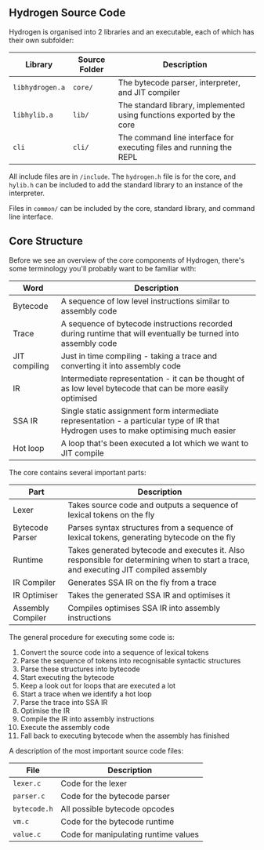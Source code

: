 
Hydrogen Source Code
--------------------

Hydrogen is organised into 2 libraries and an executable, each of which has their own subfolder:

Library         | Source Folder | Description
--------------- | ------------- | -----------
`libhydrogen.a` | `core/`       | The bytecode parser, interpreter, and JIT compiler
`libhylib.a`    | `lib/`        | The standard library, implemented using functions exported by the core
`cli`           | `cli/`        | The command line interface for executing files and running the REPL

All include files are in `/include`. The `hydrogen.h` file is for the core, and `hylib.h` can be included to add the standard library to an instance of the interpreter.

Files in `common/` can be included by the core, standard library, and command line interface.


## Core Structure

Before we see an overview of the core components of Hydrogen, there's some terminology you'll probably want to be familiar with:

Word          | Description
------------- | -----------
Bytecode      | A sequence of low level instructions similar to assembly code
Trace         | A sequence of bytecode instructions recorded during runtime that will eventually be turned into assembly code
JIT compiling | Just in time compiling - taking a trace and converting it into assembly code
IR            | Intermediate representation - it can be thought of as low level bytecode that can be more easily optimised
SSA IR        | Single static assignment form intermediate representation - a particular type of IR that Hydrogen uses to make optimising much easier
Hot loop      | A loop that's been executed a lot which we want to JIT compile


The core contains several important parts:

Part              | Description
----------------- | -----------
Lexer             | Takes source code and outputs a sequence of lexical tokens on the fly
Bytecode Parser   | Parses syntax structures from a sequence of lexical tokens, generating bytecode on the fly
Runtime           | Takes generated bytecode and executes it. Also responsible for determining when to start a trace, and executing JIT compiled assembly
IR Compiler       | Generates SSA IR on the fly from a trace
IR Optimiser      | Takes the generated SSA IR and optimises it
Assembly Compiler | Compiles optimises SSA IR into assembly instructions


The general procedure for executing some code is:

1. Convert the source code into a sequence of lexical tokens
2. Parse the sequence of tokens into recognisable syntactic structures
3. Parse these structures into bytecode
4. Start executing the bytecode
5. Keep a look out for loops that are executed a lot
6. Start a trace when we identify a hot loop
7. Parse the trace into SSA IR
8. Optimise the IR
9. Compile the IR into assembly instructions
10. Execute the assembly code
11. Fall back to executing bytecode when the assembly has finished


A description of the most important source code files:

File         | Description
------------ | -----------
`lexer.c`    | Code for the lexer
`parser.c`   | Code for the bytecode parser
`bytecode.h` | All possible bytecode opcodes
`vm.c`       | Code for the bytecode runtime
`value.c`    | Code for manipulating runtime values
